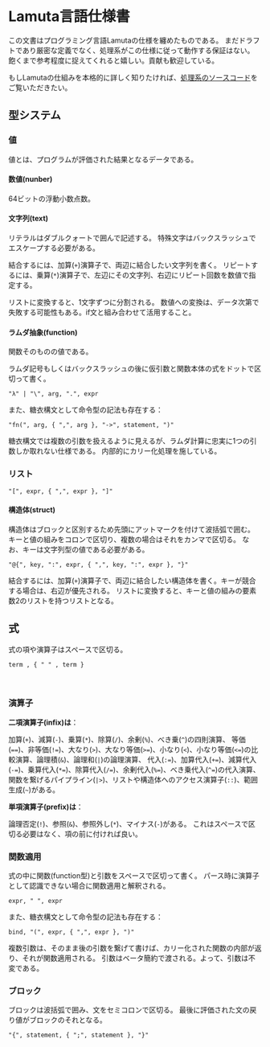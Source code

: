# Lamuta言語仕様書

この文書はプログラミング言語Lamutaの仕様を纏めたものである。
まだドラフトであり厳密な定義でなく、処理系がこの仕様に従って動作する保証はない。
飽くまで参考程度に捉えてくれると嬉しい。貢献も歓迎している。

もしLamutaの仕組みを本格的に詳しく知りたければ、[処理系のソースコード](src/main.rs)をご覧いただきたい。

## 型システム

### 値

値とは、プログラムが評価された結果となるデータである。

#### 数値(nunber)
64ビットの浮動小数点数。

#### 文字列(text)
リテラルはダブルクォートで囲んで記述する。
特殊文字はバックスラッシュでエスケープする必要がある。

結合するには、加算(`+`)演算子で、両辺に結合したい文字列を書く。
リピートするには、乗算(`*`)演算子で、左辺にその文字列、右辺にリピート回数を数値で指定する。

リストに変換すると、1文字ずつに分割される。
数値への変換は、データ次第で失敗する可能性もある。if文と組み合わせて活用すること。

#### ラムダ抽象(function)
関数そのものの値である。

ラムダ記号もしくはバックスラッシュの後に仮引数と関数本体の式をドットで区切って書く。
```ebnf
"λ" | "\", arg, ".", expr
```

また、糖衣構文として命令型の記法も存在する：
```ebnf
"fn(", arg, { ",", arg }, "->", statement, ")"
```

糖衣構文では複数の引数を扱えるように見えるが、ラムダ計算に忠実に1つの引数しか取れない仕様である。
内部的にカリー化処理を施している。

### リスト

```ebnf
"[", expr, { ",", expr }, "]"
```

#### 構造体(struct)
構造体はブロックと区別するため先頭にアットマークを付けて波括弧で囲む。
キーと値の組みをコロンで区切り、複数の場合はそれをカンマで区切る。
なお、キーは文字列型の値である必要がある。
```ebnf
"@{", key, ":", expr, { ",", key, ":", expr }, "}"
```

結合するには、加算(`+`)演算子で、両辺に結合したい構造体を書く。キーが競合する場合は、右辺が優先される。
リストに変換すると、キーと値の組みの要素数2のリストを持つリストとなる。

## 式
式の項や演算子はスペースで区切る。
```ebnf
term , { " " , term }
```
　
### 演算子

**二項演算子(infix)は**：

加算(`+`)、減算(`-`)、乗算(`*`)、除算(`/`)、余剰(`%`)、べき乗(`^`)の四則演算、
等価(`==`)、非等価(`!=`)、大なり(`>`)、大なり等価(`>=`)、小なり(`<`)、小なり等価(`<=`)の比較演算、論理積(`&`)、論理和(`|`)の論理演算、
代入(`:=`)、加算代入(`+=`)、減算代入(`-=`)、乗算代入(`*=`)、除算代入(`/=`)、余剰代入(`%=`)、べき乗代入(`^=`)の代入演算、
関数を繋げるパイプライン(`|>`)、リストや構造体へのアクセス演算子(`::`)、範囲生成(`~`)がある。


**単項演算子(prefix)は**：

論理否定(`!`)、参照(`&`)、参照外し(`*`)、マイナス(`-`)がある。
これはスペースで区切る必要はなく、項の前に付ければ良い。

### 関数適用
式の中に関数(function型)と引数をスペースで区切って書く。
パース時に演算子として認識できない場合に関数適用と解釈される。
```ebnf
expr, " ", expr
```

また、糖衣構文として命令型の記法も存在する：
```ebnf
bind, "(", expr, { ",", expr }, ")"
```

複数引数は、そのまま後の引数を繋げて書けば、カリー化された関数の内部が返り、それが関数適用される。
引数はベータ簡約で渡される。よって、引数は不変である。

### ブロック
ブロックは波括弧で囲み、文をセミコロンで区切る。
最後に評価された文の戻り値がブロックのそれとなる。
```ebnf
"{", statement, { ";", statement }, "}"
```
